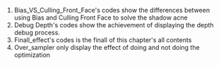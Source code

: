 1. Bias_VS_Culling_Front_Face's codes show the differences between using Bias and Culling Front Face to solve the shadow acne
2. Debug Depth's codes show the achievement of displaying the depth debug process.
3. Finall_effect's codes is the finall of this chapter's all contents
4. Over_sampler only display the effect of doing and not doing the optimization